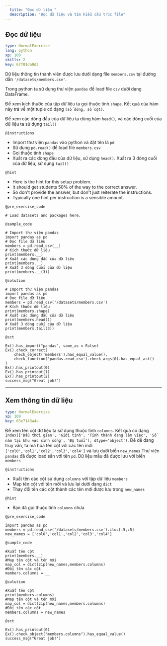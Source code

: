 ```yaml
---
  title: "Đọc dữ liệu "
  description: "Đọc dữ liệu và tìm hiểu cấu trúc file"
---
```


## Đọc dữ liệu

```yaml
type: NormalExercise 
lang: python
xp: 100 
skills: 2
key: 67f01da0d3   
```


Dữ liệu thông tin thành viên được lưu dưới dạng file `members.csv` tại đường dẫn `'/datasets/members.csv'`.

Trong python ta sử dụng thư viện `pandas` để load file `csv` dưới dạng DataFrame.

Để xem kích thước của tập dữ liệu ta gọi thuộc tính `shape`. Kết quả của hàm này trả  về một tuple có dạng `(số dòng, số cột)`.

Để xem các  dòng đầu của dữ liệu ta dùng hàm `head()`, và các dòng cuối của dữ liệu ta sử dụng `tail()`


`@instructions`
- Import thư viện `pandas` vào python và đặt tên là `pd`
- Sử dụng `pd.read()` để load file `members.csv`
- Gọi thuộc tính `shape`
- Xuất ra các dòng đầu của dữ liệu, sử dụng `head()`. Xuất ra 3 dòng cuối của dữ liệu, sử dụng `tail()`

`@hint`
- Here is the hint for this setup problem. 
- It should get students 50% of the way to the correct answer.
- So don't provide the answer, but don't just reiterate the instructions.
- Typically one hint per instruction is a sensible amount.

`@pre_exercise_code`

```{python}
# Load datasets and packages here.
```

`@sample_code`

```{python}
# Import thư viện pandas
import pandas as pd
# Đọc file dữ liệu
members = pd.read_csv(__)
# Kích thước dữ liệu
print(members.__)
# Xuất các dòng đầu của dữ liệu
print(members.__)
# Xuất 3 dòng cuối của dữ liệu
print(members.__(3))
```

`@solution`

```{python}
# Import thư viện pandas
import pandas as pd
# Đọc file dữ liệu
members = pd.read_csv('/datasets/members.csv')
# Kích thước dữ liệu
print(members.shape)
# Xuất các dòng đầu của dữ liệu
print(members.head())
# Xuất 3 dòng cuối của dữ liệu
print(members.tail(3))
```

`@sct`

```{python}
Ex().has_import("pandas", same_as = False)
Ex().check_correct(
    check_object('members').has_equal_value(),
    check_function('pandas.read_csv').check_args(0).has_equal_ast()
)
Ex().has_printout(0)
Ex().has_printout(1)
Ex().has_printout(2)
success_msg("Great job!")
```

---

## Xem thông tin dữ liệu

```yaml
type: NormalExercise 
xp: 100 
key: 03e7143a4a   
```


Để xem tên cột dữ liệu ta sử dụng thuộc tính `columns`.  Kết quả có dạng `Index(['Dấu thời gian', 'Giới tính', 'Tỉnh thành đang làm việc',
       'Số năm tại khu vực sinh sống', 'Độ tuổi'], dtype='object')`.
Để dễ dàng truy vấn, ta mã hóa tên cột với các tên mới ` ['col0','col1','col2','col3','col4']` và lưu dưới biến `new_names`
Thư viện `pandas` đã được load sẵn với tên `pd`.  Dữ liệu mẫu đã được lưu với biến `members`


`@instructions`
- Xuất tên các cột sử dụng `columns` với tập dữ liệu `members`
- Map tên cột với tên mới và lưu lại dưới dạng `dict`
- Thay đổi tên các cột thành các tên mới được lưu trong `new_names`

`@hint`
- Bạn đã gọi thuộc tính `columns` chưa

`@pre_exercise_code`

```{python}
import pandas as pd
members = pd.read_csv('/datasets/members.csv').iloc[:5,:5]
new_names = ['col0','col1','col2','col3','col4']
```

`@sample_code`

```{python}
#Xuất tên cột
print(members.__)
#Map tên cột và tên mới
map_col = dict(zip(new_names,members.columns)
#Đổi tên các cột 
members.columns = __
```

`@solution`

```{python}
#Xuất tên cột
print(members.columns)
#Map tên cột và tên mới
map_col = dict(zip(new_names,members.columns)
#Đổi tên các cột 
members.columns = new_names
```

`@sct`

```{python}
Ex().has_printout(0)
Ex().check_object("members.columns").has_equal_value()
success_msg("Great job!")
```
